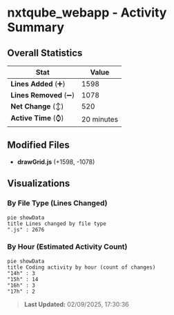 # nxtqube_webapp - Activity Summary 

## Overall Statistics

| Stat                   | Value                                                             |
| ---------------------- | ----------------------------------------------------------------- |
| **Lines Added** (➕)   | 1598                                          |
| **Lines Removed** (➖) | 1078                                        |
| **Net Change** (↕)    | 520                |
| **Active Time** (⌚)   | 20 minutes |


## Modified Files
- **drawGrid.js** (+1598, -1078)

## Visualizations

### By File Type (Lines Changed)

```mermaid
pie showData
title Lines changed by file type
".js" : 2676
```

### By Hour (Estimated Activity Count)

```mermaid
pie showData
title Coding activity by hour (count of changes)
"14h" : 3
"15h" : 14
"16h" : 3
"17h" : 2
```


> **Last Updated:** 02/09/2025, 17:30:36